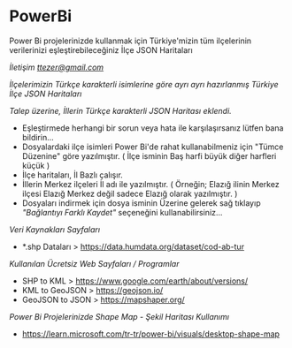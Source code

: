 # PowerBi
Power Bi projelerinizde kullanmak için Türkiye'mizin tüm ilçelerinin verilerinizi eşleştirebileceğiniz İlçe JSON Haritaları

*İletişim
ttezer@gmail.com*

*İlçelerimizin Türkçe karakterli isimlerine göre ayrı ayrı hazırlanmış Türkiye İlçe JSON Haritaları*

*Talep üzerine, İllerin Türkçe karakterli JSON Haritası eklendi.*

- Eşleştirmede herhangi bir sorun veya hata ile karşılaşırsanız lütfen bana bildirin...
- Dosyalardaki ilçe isimleri Power Bi'de rahat kullanabilmeniz için "Tümce Düzenine" göre yazılmıştır. ( İlçe isminin Baş harfi büyük diğer harfleri küçük )
- İlçe haritaları, İl Bazlı çalışır.
- İllerin Merkez ilçeleri İl adı ile yazılmıştır. ( Örneğin; Elazığ ilinin Merkez ilçesi Elazığ Merkez değil sadece Elazığ olarak yazılmıştır. )
- Dosyaları indirmek için dosya isminin Üzerine gelerek sağ tıklayıp *"Bağlantıyı Farklı Kaydet"* seçeneğini kullanabilirsiniz...





*Veri Kaynakları Sayfaları* 
 - *.shp Dataları > https://data.humdata.org/dataset/cod-ab-tur

*Kullanılan Ücretsiz Web Sayfaları / Programlar*

 - SHP to KML > https://www.google.com/earth/about/versions/
 - KML to    GeoJSON > https://geojson.io/
 - GeoJSON to JSON >    https://mapshaper.org/

*Power Bi Projelerinizde Shape Map - Şekil Haritası Kullanımı*

 - https://learn.microsoft.com/tr-tr/power-bi/visuals/desktop-shape-map
